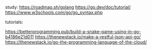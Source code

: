 study:
https://roadmap.sh/golang
https://go.dev/doc/tutorial/
https://www.w3schools.com/go/go_syntax.php

tutorials:

https://betterprogramming.pub/build-a-snake-game-using-in-go-b4186e21d011
https://thenewstack.io/make-a-restful-json-api-go/
https://thenewstack.io/go-the-programming-language-of-the-cloud/